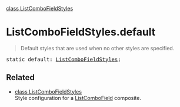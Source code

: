 [class ListComboFieldStyles](ListComboFieldStyles.md)

# ListComboFieldStyles.default

> Default styles that are used when no other styles are specified.

<pre class="docgen_signature">static default: <a href="ListComboFieldStyles.md">ListComboFieldStyles</a>;</pre>

## Related

- [<!--{ref:class}-->class ListComboFieldStyles](ListComboFieldStyles.md) \
    Style configuration for a [ListComboField](ListComboField.md) composite.
